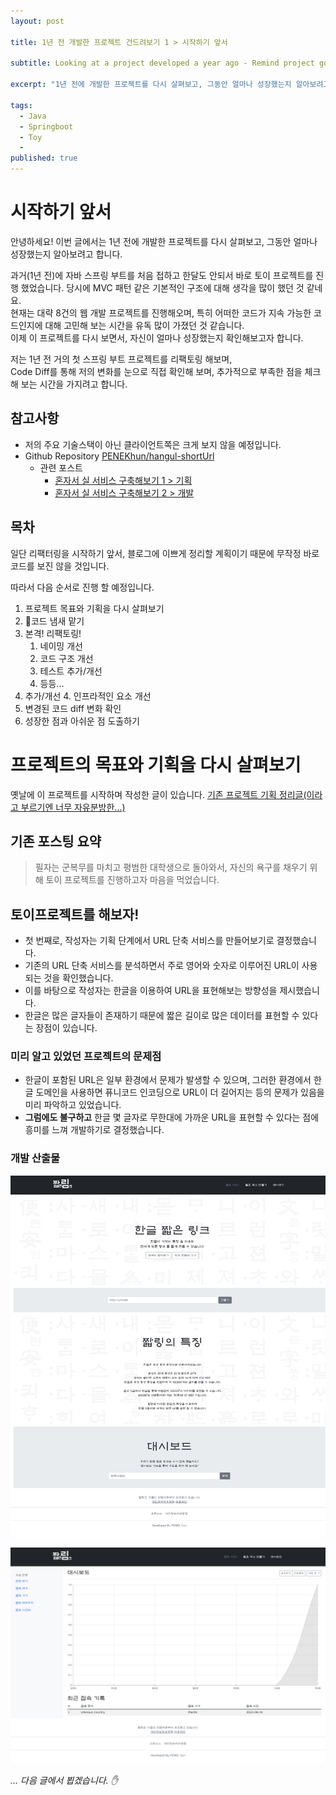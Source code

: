 ```yaml
---
layout: post

title: 1년 전 개발한 프로젝트 건드려보기 1 > 시작하기 앞서

subtitle: Looking at a project developed a year ago - Remind project goals and plans

excerpt: "1년 전에 개발한 프로젝트를 다시 살펴보고, 그동안 얼마나 성장했는지 알아보려고 합니다."

tags:
  - Java
  - Springboot
  - Toy
  - 
published: true
---
```


# 시작하기 앞서
안녕하세요! 이번 글에서는 1년 전에 개발한 프로젝트를 다시 살펴보고, 그동안 얼마나 성장했는지 알아보려고 합니다.  

과거(1년 전)에 자바 스프링 부트를 처음 접하고 한달도 안되서 바로 토이 프로젝트를 진행 했었습니다. 당시에 MVC 패턴 같은 기본적인 구조에 대해 생각을 많이 했던 것 같네요.  
현재는 대략 8건의 웹 개발 프로젝트를 진행해오며, 특히 어떠한 코드가 지속 가능한 코드인지에 대해 고민해 보는 시간을 유독 많이 가졌던 것 같습니다.  
이제 이 프로젝트를 다시 보면서, 자신이 얼마나 성장했는지 확인해보고자 합니다.

저는 1년 전 거의 첫 스프링 부트 프로젝트를 리팩토링 해보며,  
Code Diff를 통해 저의 변화를 눈으로 직접 확인해 보며, 추가적으로 부족한 점을 체크해 보는 시간을 가지려고 합니다.  

## 참고사항
- 저의 주요 기술스택이 아닌 클라이언트쪽은 크게 보지 않을 예정입니다.
- Github Repository [PENEKhun/hangul-shortUrl](https://github.com/PENEKhun/hangul-shortUrl)
	- 관련 포스트
		- [혼자서 실 서비스 구축해보기 1 > 기획](https://penekhun.github.io/posts/%ED%98%BC%EC%9E%90%EC%84%9C-%EC%8B%A4-%EC%84%9C%EB%B9%84%EC%8A%A4-%EA%B5%AC%EC%B6%95%ED%95%B4%EB%B3%B4%EA%B8%B0-1-%EA%B8%B0%ED%9A%8D/)
		- [혼자서 실 서비스 구축해보기 2 > 개발](https://penekhun.github.io/posts/%ED%98%BC%EC%9E%90%EC%84%9C-%EC%8B%A4-%EC%84%9C%EB%B9%84%EC%8A%A4-%EA%B5%AC%EC%B6%95%ED%95%B4%EB%B3%B4%EA%B8%B0-2-%EA%B0%9C%EB%B0%9C/)

## 목차
일단 리팩터링을 시작하기 앞서, 블로그에 이쁘게 정리할 계획이기 때문에 무작정 바로 코드를 보진 않을 것입니다.  

따라서 다음 순서로 진행 할 예정입니다.  
1. 프로젝트 목표와 기획을 다시 살펴보기
2. 코드 냄새 맡기
3. 본격! 리팩토링!
	1. 네이밍 개선
	2. 코드 구조 개선
	3. 테스트 추가/개선
	5. 등등...
4. 추가/개선
	4. 인프라적인 요소 개선
5. 변경된 코드 diff 변화 확인
6. 성장한 점과 아쉬운 점 도출하기


# 프로젝트의 목표와 기획을 다시 살펴보기
옛날에 이 프로젝트를 시작하며 작성한 글이 있습니다. [기존 프로젝트 기획 정리글(이라고 부르기엔 너무 자유분방한...)](https://penekhun.github.io/posts/%ED%98%BC%EC%9E%90%EC%84%9C-%EC%8B%A4-%EC%84%9C%EB%B9%84%EC%8A%A4-%EA%B5%AC%EC%B6%95%ED%95%B4%EB%B3%B4%EA%B8%B0-1-%EA%B8%B0%ED%9A%8D/)  

## 기존 포스팅 요약
> 필자는 군복무를 마치고 평범한 대학생으로 돌아와서, 자신의 욕구를 채우기 위해 토이 프로젝트를 진행하고자 마음을 먹었습니다.  
## 토이프로젝트를 해보자!
- 첫 번째로, 작성자는 기획 단계에서 URL 단축 서비스를 만들어보기로 결정했습니다.
- 기존의 URL 단축 서비스를 분석하면서 주로 영어와 숫자로 이루어진 URL이 사용되는 것을 확인했습니다.
- 이를 바탕으로 작성자는 한글을 이용하여 URL을 표현해보는 방향성을 제시했습니다.
- 한글은 많은 글자들이 존재하기 때문에 짧은 길이로 많은 데이터를 표현할 수 있다는 장점이 있습니다.  
### 미리 알고 있었던 프로젝트의 문제점
- 한글이 포함된 URL은 일부 환경에서 문제가 발생할 수 있으며, 그러한 환경에서 한글 도메인을 사용하면 퓨니코드 인코딩으로 URL이 더 길어지는 등의 문제가 있음을 미리 파악하고 있었습니다.
- **그럼에도 불구하고** 한글 몇 글자로 무한대에 가까운 URL을 표현할 수 있다는 점에 흥미를 느껴 개발하기로 결정했습니다.
### 개발 산출물
![개발 산출물](/assets/2023-06-01/aaa.jpg)  

  
![대시보드](/assets/2023-06-01/screencapture-localhost-8080-dashboard-2023-06-15-11_47_37.png)



_... 다음 글에서 뵙겠습니다. ✋_  